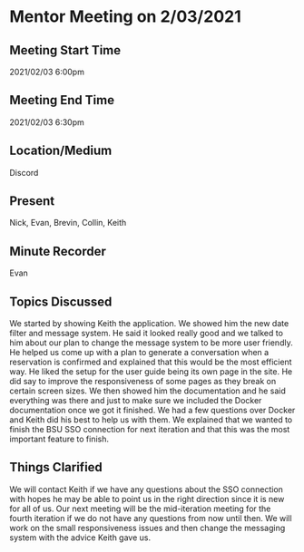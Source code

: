 # Mentor Meeting on 2/03/2021

## Meeting Start Time

2021/02/03 6:00pm

## Meeting End Time

2021/02/03 6:30pm

## Location/Medium

Discord

## Present

Nick, Evan, Brevin, Collin, Keith

## Minute Recorder

Evan

## Topics Discussed

We started by showing Keith the application. We showed him the new date filter and message system. He said it looked really good and we talked to him about our plan to
change the message system to be more user friendly. He helped us come up with a plan to generate a conversation when a reservation is confirmed and explained that this 
would be the most efficient way. He liked the setup for the user guide being its own page in the site. He did say to improve the responsiveness of some pages as they break on
certain screen sizes. We then showed him the documentation and he said everything was there and just to make sure we included the Docker documentation once we got it finished. We
had a few questions over Docker and Keith did his best to help us with them. We explained that we wanted to finish the BSU SSO connection for next iteration and that this was the
most important feature to finish. 

## Things Clarified
We will contact Keith if we have any questions about the SSO connection with hopes he may be able to point us in the right direction since it is new for all of us. Our next meeting
will be the mid-iteration meeting for the fourth iteration if we do not have any questions from now until then. We will work on the small responsiveness issues and then change
the messaging system with the advice Keith gave us.
